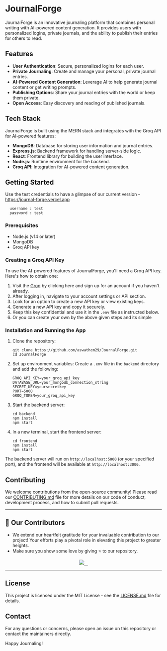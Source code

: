 # JournalForge

JournalForge is an innovative journaling platform that combines personal writing with AI-powered content generation. It provides users with personalized logins, private journals, and the ability to publish their entries for others to read.

## Features

- **User Authentication**: Secure, personalized logins for each user.
- **Private Journaling**: Create and manage your personal, private journal entries.
- **AI-Powered Content Generation**: Leverage AI to help generate journal content or get writing prompts.
- **Publishing Options**: Share your journal entries with the world or keep them private.
- **Open Access**: Easy discovery and reading of published journals.

## Tech Stack

JournalForge is built using the MERN stack and integrates with the Groq API for AI-powered features:

- **MongoDB**: Database for storing user information and journal entries.
- **Express.js**: Backend framework for handling server-side logic.
- **React**: Frontend library for building the user interface.
- **Node.js**: Runtime environment for the backend.
- **Groq API**: Integration for AI-powered content generation.

## Getting Started

Use the test credentials to have a glimpse of our current version - https://journal-forge.vercel.app

```
  username : test
  password : test
```
### Prerequisites

- Node.js (v14 or later)
- MongoDB
- Groq API key

### Creating a Groq API Key

To use the AI-powered features of JournalForge, you'll need a Groq API key. Here's how to obtain one:

1. Visit the [Groq](https://console.groq.com/docs/quickstart) by clicking here and sign up for an account if you haven't already.
2. After logging in, navigate to your account settings or API section.
3. Look for an option to create a new API key or view existing keys.
4. Generate a new API key and copy it securely.
5. Keep this key confidential and use it in the `.env` file as instructed below.
6. Or you can create your own by the above given steps and its simple

### Installation and Running the App

1. Clone the repository:
   ```
   git clone https://github.com/aswathcm29/JournalForge.git
   cd JournalForge
   ```

2. Set up environment variables:
   Create a `.env` file in the `backend` directory and add the following:
   ```
   GROQ_API_KEY=your_groq_api_key
   DATABASE_URL=your_mongodb_connection_string
   SECRET_KEY=yoursecretkey
   PORT=5000
   GROQ_TOKEN=your_groq_api_key
   ```

3. Start the backend server:
   ```
   cd backend
   npm install
   npm start
   ```

4. In a new terminal, start the frontend server:
   ```
   cd frontend
   npm install
   npm start
   ```

The backend server will run on `http://localhost:5000` (or your specified port), and the frontend will be available at `http://localhost:3000`.

## Contributing

We welcome contributions from the open-source community! Please read our [CONTRIBUTING.md](CONTRIBUTING.md) file for more details on our code of conduct, development process, and how to submit pull requests.

---

## 👀 Our Contributors

- We extend our heartfelt gratitude for your invaluable contribution to our project! Your efforts play a pivotal role in elevating this project to greater heights.
- Make sure you show some love by giving ⭐ to our repository.

<div align="center">

  <a href="https://github.com/aswathcm29/JournalForge">
    <img src="https://contrib.rocks/image?repo=aswathcm29/JournalForge&&max=100" />
  </a>
</div>

---

## License

This project is licensed under the MIT License - see the [LICENSE.md](./LICENSE.md) file for details.

## Contact

For any questions or concerns, please open an issue on this repository or contact the maintainers directly.

Happy Journaling!
